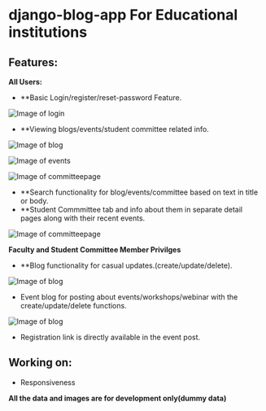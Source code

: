 # django-blog-app  For Educational institutions

## Features:
**All Users:**
* **Basic Login/register/reset-password Feature.

![Image of login](https://github.com/Aakarsh-verma/django-blog-app/blob/master/images/register.PNG)

* **Viewing blogs/events/student committee related info.

![Image of blog](https://github.com/Aakarsh-verma/django-blog-app/blob/master/images/blog.gif)

![Image of events](https://github.com/Aakarsh-verma/django-blog-app/blob/master/images/events.gif)

![Image of committeepage](https://github.com/Aakarsh-verma/django-blog-app/blob/master/images/comithome.gif)

* **Search functionality for blog/events/committee based on text in title or body.
* **Student Commmittee tab and info about them in separate detail pages along with their recent events.

![Image of committeepage](https://github.com/Aakarsh-verma/django-blog-app/blob/master/images/comdet.gif)


**Faculty and Student Committee Member Privilges**
* **Blog functionality for casual updates.(create/update/delete).

![Image of blog](https://github.com/Aakarsh-verma/django-blog-app/blob/master/images/createblog.PNG)

* Event blog for posting about events/workshops/webinar with the create/update/delete functions.

![Image of blog](https://github.com/Aakarsh-verma/django-blog-app/blob/master/images/createevent.gif)

* Registration link is directly available in the event post.

## Working on:
* Responsiveness


**All the data and images are for development only(dummy data)**
